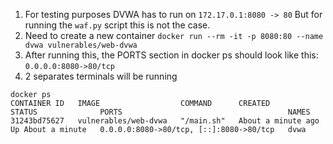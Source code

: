 1. For testing purposes DVWA has to run on `172.17.0.1:8080 -> 80` But for running the `waf.py` script this is not the case.
2. Need to create a new container `docker run --rm -it -p 8080:80 --name dvwa vulnerables/web-dvwa`
3. After running this, the PORTS section in docker ps should look like this: `0.0.0.0:8080->80/tcp`
4. 2 separates terminals will be running 

```
docker ps
CONTAINER ID   IMAGE                  COMMAND      CREATED              STATUS              PORTS                                     NAMES
31243bd75627   vulnerables/web-dvwa   "/main.sh"   About a minute ago   Up About a minute   0.0.0.0:8080->80/tcp, [::]:8080->80/tcp   dvwa
```
